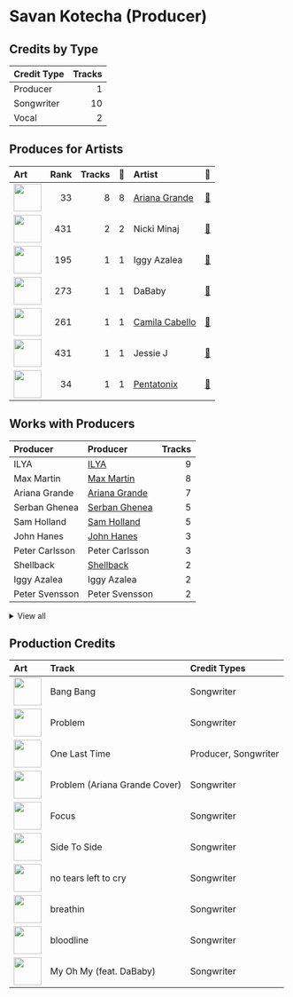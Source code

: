 # Savan Kotecha (Producer)

## Credits by Type

| Credit Type | Tracks |
|:---|---:|
| Producer | 1 |
| Songwriter | 10 |
| Vocal | 2 |

## Produces for Artists

| Art | Rank | Tracks | 💚 | Artist | 🔗 |
|:---|---:|---:|---:|:---|:---|
| <img src="https://i.scdn.co/image/ab6761610000e5eb40b5c07ab77b6b1a9075fdc0" alt="" width="50" /> | 33 | 8 | 8 | [Ariana Grande](../../artists/ariana_grande/overview.md) | [🔗](https://open.spotify.com/artist/66CXWjxzNUsdJxJ2JdwvnR) |
| <img src="https://i.scdn.co/image/ab6761610000e5eb07a50f0a9a8f11e5a1102cbd" alt="" width="50" /> | 431 | 2 | 2 | Nicki Minaj | [🔗](https://open.spotify.com/artist/0hCNtLu0JehylgoiP8L4Gh) |
| <img src="https://i.scdn.co/image/ab6761610000e5eb698a6abf2897a8fc8283cc0c" alt="" width="50" /> | 195 | 1 | 1 | Iggy Azalea | [🔗](https://open.spotify.com/artist/5yG7ZAZafVaAlMTeBybKAL) |
| <img src="https://i.scdn.co/image/ab6761610000e5ebbd6918901c1714560669f570" alt="" width="50" /> | 273 | 1 | 1 | DaBaby | [🔗](https://open.spotify.com/artist/4r63FhuTkUYltbVAg5TQnk) |
| <img src="https://i.scdn.co/image/ab6761610000e5eb76470faf6330235edbcb90a9" alt="" width="50" /> | 261 | 1 | 1 | [Camila Cabello](../../artists/camila_cabello/overview.md) | [🔗](https://open.spotify.com/artist/4nDoRrQiYLoBzwC5BhVJzF) |
| <img src="https://i.scdn.co/image/ab6761610000e5eb91f0dd753c09e051675a1ca6" alt="" width="50" /> | 431 | 1 | 1 | Jessie J | [🔗](https://open.spotify.com/artist/2gsggkzM5R49q6jpPvazou) |
| <img src="https://i.scdn.co/image/ab6761610000e5ebd910f1c80f8283f62540792b" alt="" width="50" /> | 34 | 1 | 1 | [Pentatonix](../../artists/pentatonix/overview.md) | [🔗](https://open.spotify.com/artist/26AHtbjWKiwYzsoGoUZq53) |

## Works with Producers

| Producer | Producer | Tracks |
|:---|:---|---:|
| ILYA | [ILYA](../ilya/overview.md) | 9 |
| Max Martin | [Max Martin](../max_martin/overview.md) | 8 |
| Ariana Grande | [Ariana Grande](../ariana_grande/overview.md) | 7 |
| Serban Ghenea | [Serban Ghenea](../serban_ghenea/overview.md) | 5 |
| Sam Holland | [Sam Holland](../sam_holland/overview.md) | 5 |
| John Hanes | [John Hanes](../john_hanes/overview.md) | 3 |
| Peter Carlsson | Peter Carlsson | 3 |
| Shellback | [Shellback](../shellback/overview.md) | 2 |
| Iggy Azalea | Iggy Azalea | 2 |
| Peter Svensson | Peter Svensson | 2 |


<details>
<summary>View all</summary>

| Producer | Producer | Tracks |
|:---|:---|---:|
| Nicki Minaj | Nicki Minaj | 2 |
| Noah Passovoy | Noah Passovoy | 1 |
| Carl Falk | Carl Falk | 1 |
| Giorgio Tuinfort | Giorgio Tuinfort | 1 |
| Alejandro Guillermo Marambio Altamirano | Alejandro Guillermo Marambio Altamirano | 1 |
| Louis Bell | Louis Bell | 1 |
| Rami | Rami | 1 |
| Camila Cabello | Camila Cabello | 1 |
| Alexander Kronlund | Alexander Kronlund | 1 |
| Kuk Harrell | Kuk Harrell | 1 |
| Ant Clemons | Ant Clemons | 1 |
| Gregg Rominiecki | Gregg Rominiecki | 1 |
| Eric Weaver | Eric Weaver | 1 |
| DaBaby | DaBaby | 1 |
| Rickard Göransson | Rickard Göransson (Göransson, Rickard) | 1 |
| David Guetta | David Guetta | 1 |
| Mattias Bylund | Mattias Bylund | 1 |
| Frank Dukes | Frank Dukes | 1 |

</details>


## Production Credits

| Art | Track | Credit Types |
|:---|:---|:---|
| <img src="https://i.scdn.co/image/ab67616d0000b273deec12a28d1e336c5052e9aa" alt="" width="50" /> | Bang Bang | Songwriter |
| <img src="https://i.scdn.co/image/ab67616d0000b273deec12a28d1e336c5052e9aa" alt="" width="50" /> | Problem | Songwriter |
| <img src="https://i.scdn.co/image/ab67616d0000b273deec12a28d1e336c5052e9aa" alt="" width="50" /> | One Last Time | Producer, Songwriter |
| <img src="https://i.scdn.co/image/ab67616d0000b2732aef4a2297fc883d45e6cb2b" alt="" width="50" /> | Problem (Ariana Grande Cover) | Songwriter |
| <img src="https://i.scdn.co/image/ab67616d0000b273d6ec808748fa5b0c2d3a6618" alt="" width="50" /> | Focus | Songwriter |
| <img src="https://i.scdn.co/image/ab67616d0000b273628d506d5bddb09099db242c" alt="" width="50" /> | Side To Side | Songwriter |
| <img src="https://i.scdn.co/image/ab67616d0000b273c3af0c2355c24ed7023cd394" alt="" width="50" /> | no tears left to cry | Songwriter |
| <img src="https://i.scdn.co/image/ab67616d0000b273c3af0c2355c24ed7023cd394" alt="" width="50" /> | breathin | Songwriter |
| <img src="https://i.scdn.co/image/ab67616d0000b27356ac7b86e090f307e218e9c8" alt="" width="50" /> | bloodline | Songwriter |
| <img src="https://i.scdn.co/image/ab67616d0000b2735f53c0dbe5190a0af0fa28f3" alt="" width="50" /> | My Oh My (feat. DaBaby) | Songwriter |